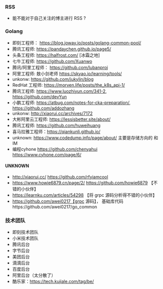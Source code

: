### RSS 
- 能不能对于自己关注的博主进行 RSS ?

### Golang 
- 即刻工程师： https://blog.joway.io/posts/golang-common-pool/
- 腾讯工程师:  https://pandaychen.github.io/page5/
- 头条工程师: https://halfrost.com/ [冰霜之地]
- 七牛工程师: https://github.com/Xuanwo
- 腾讯/阿里工程师： https://github.com/lubanproj 
- 阿里工程师: 敖小剑老师 https://skyao.io/learning/tools/
- unkonw: https://github.com/jukylin/blog
- RedHat 工程师: https://morven.life/posts/the_k8s_api-1/ 
- 腾讯工程师: https://www.luozhiyun.com/341-2, https://github.com/devYun
- 小鹏工程师: https://atbug.com/notes-for-cka-preparation/, https://github.com/addozhang
- unkonw: http://xiaorui.cc/archives/7172
- 大彬阿里云工程师: https://lessisbetter.site/about/ 
- 腾讯工程师: https://github.com/huweihuang 
- 喜马拉雅工程师：https://qiankunli.github.io/ 
- unknown: https://www.codedump.info/page/about/ 主要是存储方向的 和 IM
- 编程cyhone https://github.com/chenyahui https://www.cyhone.com/page/6/ 

#### UNKNOWN
- http://xiaorui.cc/ https://github.com/rfyiamcool
- https://www.howie6879.cn/page/2/ https://github.com/howie6879 【不错的小伙伴】
- https://learnku.com/articles/54298 【将 grpc 源码分析得不错的小伙伴】 
- https://github.com/awei0217【grpc 源码】， 基础库代码https://github.com/awei0217/go_common

### 技术团队
- 即刻技术团队
- 小米技术团队
- 腾讯后台
- 字节后台
- 美团后台
- 滴滴后台
- 百度后台
- 阿里后台（太分散了） 
- 酷乐家：https://tech.kujiale.com/tag/be/
